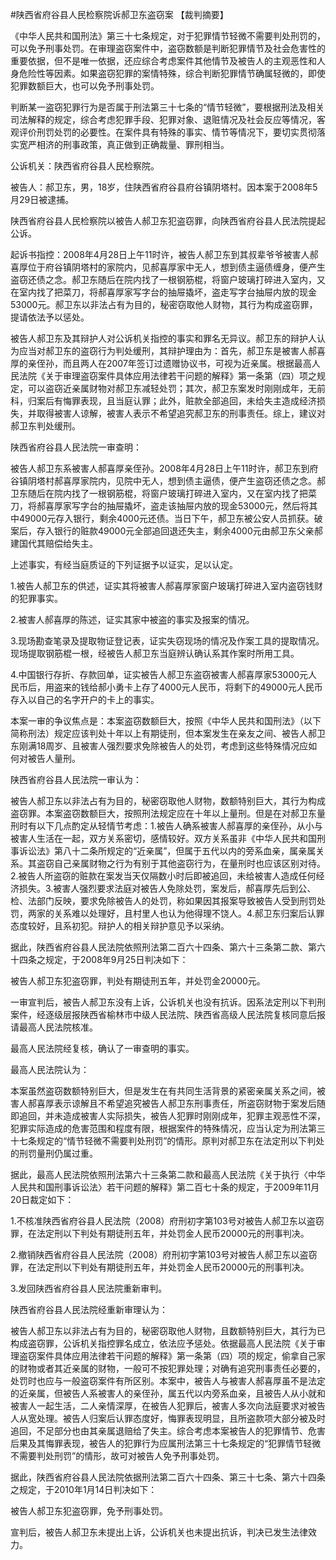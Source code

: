 #陕西省府谷县人民检察院诉郝卫东盗窃案 
【裁判摘要】

《中华人民共和国刑法》第三十七条规定，对于犯罪情节轻微不需要判处刑罚的，可以免予刑事处罚。在审理盗窃案件中，盗窃数额是判断犯罪情节及社会危害性的重要依据，但不是唯一依据，还应综合考虑案件其他情节及被告人的主观恶性和人身危险性等因素。如果盗窃犯罪的案情特殊，综合判断犯罪情节确属轻微的，即使犯罪数额巨大，也可以免予刑事处罚。

判断某一盗窃犯罪行为是否属于刑法第三十七条的“情节轻微”，要根据刑法及相关司法解释的规定，综合考虑犯罪手段、犯罪对象、退赃情况及社会反应等情况，客观评价刑罚处罚的必要性。在案件具有特殊的事实、情节等情况下，要切实贯彻落实宽严相济的刑事政策，真正做到正确裁量、罪刑相当。



公诉机关：陕西省府谷县人民检察院。

被告人：郝卫东，男，18岁，住陕西省府谷县府谷镇阴塔村。因本案于2008年5月29日被逮捕。

陕西省府谷县人民检察院以被告人郝卫东犯盗窃罪，向陕西省府谷县人民法院提起公诉。

起诉书指控：2008年4月28日上午11时许，被告人郝卫东到其叔辈爷爷被害人郝喜厚位于府谷镇阴塔村的家院内，见郝喜厚家中无人，想到债主逼债缠身，便产生盗窃还债之念。郝卫东随后在院内找了一根钢筋棍，将窗户玻璃打碎进入室内，又在室内找了把菜刀，将郝喜厚家写字台的抽屉撬坏，盗走写字台抽屉内放的现金53000元。郝卫东以非法占有为目的，秘密窃取他人财物，其行为构成盗窃罪，提请依法予以惩处。

被告人郝卫东及其辩护人对公诉机关指控的事实和罪名无异议。郝卫东的辩护人认为应当对郝卫东的盗窃行为判处缓刑，其辩护理由为：首先，郝卫东是被害人郝喜厚的亲侄孙，而且两人在2007年签订过遗赠协议书，可视为近亲属。根据最高人民法院《关于审理盗窃案件具体应用法律若干问题的解释》第一条第（四）项之规定，可以盗窃近亲属财物对郝卫东减轻处罚；其次，郝卫东案发时刚刚成年，无前科，归案后有悔罪表现，且当庭认罪；此外，赃款全部追回，未给失主造成经济损失，并取得被害人谅解，被害人表示不希望追究郝卫东的刑事责任。综上，建议对郝卫东判处缓刑。

陕西省府谷县人民法院一审查明：

被告人郝卫东系被害人郝喜厚亲侄孙。2008年4月28日上午11时许，郝卫东到府谷镇阴塔村郝喜厚家院内，见院中无人，想到债主逼债，便产生盗窃还债之念。郝卫东随后在院内找了一根钢筋棍，将窗户玻璃打碎进入室内，又在室内找了把菜刀，将郝喜厚家写字台的抽屉撬坏，盗走该抽屉内放的现金53000元，然后将其中49000元存入银行，剩余4000元还债。当日下午，郝卫东被公安人员抓获。破案后，存入银行的赃款49000元全部追回退还失主，剩余4000元由郝卫东父亲郝建国代其赔偿给失主。

上述事实，有经当庭质证的下列证据予以证实，足以认定。

1.被告人郝卫东的供述，证实其将被害人郝喜厚家窗户玻璃打碎进入室内盗窃钱财的犯罪事实。

2.被害人郝喜厚的陈述，证实其家中被盗的事实及报案的情况。

3.现场勘查笔录及提取物证登记表，证实失窃现场的情况及作案工具的提取情况。现场提取钢筋棍一根，经被告人郝卫东当庭辨认确认系其作案时所用工具。

4.中国银行存折、存款回单，证实被告人郝卫东盗窃被害人郝喜厚家53000元人民币后，用盗来的钱给郝小勇卡上存了4000元人民币，将剩下的49000元人民币存入以自己的名字开户的卡上的事实。

本案一审的争议焦点是：本案盗窃数额巨大，按照《中华人民共和国刑法》（以下简称刑法）规定应该判处十年以上有期徒刑，但本案发生在亲友之间、被告人郝卫东刚满18周岁、且被害人强烈要求免除被告人的处罚，考虑到这些特殊情况应如何对被告人量刑。

陕西省府谷县人民法院一审认为：

被告人郝卫东以非法占有为目的，秘密窃取他人财物，数额特别巨大，其行为构成盗窃罪。本案盗窃数额巨大，按照刑法规定应在十年以上量刑。但是在对郝卫东量刑时有以下几点酌定从轻情节考虑：1.被告人确系被害人郝喜厚的亲侄孙，从小与被害人生活在一起，双方关系密切，感情较好。双方关系虽非《中华人民共和国刑事诉讼法》第八十二条所规定的“近亲属”，但属于五代以内的旁系血亲，属亲属关系。其盗窃自己亲属财物之行为有别于其他盗窃行为，在量刑时也应该区别对待。2.被告人所盗窃的赃款在案发当天仅隔数小时后即被追回，未给被害人造成任何经济损失。3.被害人强烈要求法庭对被告人免除处罚，案发后，郝喜厚先后到公、检、法部门反映，要求免除被告人的处罚，称如果因其报案导致被告人受到刑罚处罚，两家的关系难以处理好，且村里人也认为他得理不饶人。4.郝卫东归案后认罪态度较好，且系初犯。辩护人的相关辩护意见予以采纳。

据此，陕西省府谷县人民法院依照刑法第二百六十四条、第六十三条第二款、第六十四条之规定，于2008年9月25日判决如下：

被告人郝卫东犯盗窃罪，判处有期徒刑五年，并处罚金20000元。

一审宣判后，被告人郝卫东没有上诉，公诉机关也没有抗诉。因系法定刑以下判刑案件，经逐级层报陕西省榆林市中级人民法院、陕西省高级人民法院复核同意后报请最高人民法院核准。

最高人民法院经复核，确认了一审查明的事实。

最高人民法院认为：

本案虽然盗窃数额特别巨大，但是发生在有共同生活背景的紧密亲属关系之间，被害人郝喜厚表示谅解且不希望追究被告人郝卫东刑事责任，所盗窃财物于案发后随即追回，并未造成被害人实际损失，被告人犯罪时刚刚成年，犯罪主观恶性不深，犯罪实际造成的危害范围和程度有限，根据案件的特殊情况，应当认定为刑法第三十七条规定的“情节轻微不需要判处刑罚”的情形。原判对郝卫东在法定刑以下判处的刑罚量刑仍属过重。

据此，最高人民法院依照刑法第六十三条第二款和最高人民法院《关于执行〈中华人民共和国刑事诉讼法〉若干问题的解释》第二百七十条的规定，于2009年11月20日裁定如下：

1.不核准陕西省府谷县人民法院（2008）府刑初字第103号对被告人郝卫东以盗窃罪，在法定刑以下判处有期徒刑五年，并处罚金人民币20000元的刑事判决。

2.撤销陕西省府谷县人民法院（2008）府刑初字第103号对被告人郝卫东以盗窃罪，在法定刑以下判处有期徒刑五年，并处罚金人民币20000元的刑事判决。

3.发回陕西省府谷县人民法院重新审判。

陕西省府谷县人民法院经重新审理认为：

被告人郝卫东以非法占有为目的，秘密窃取他人财物，且数额特别巨大，其行为已构成盗窃罪，公诉机关指控罪名成立，依法应予惩处。依据最高人民法院《关于审理盗窃案件具体应用法律若干问题的解释》第一条第（四）项的规定，偷拿自己家的财物或者其近亲属的财物，一般可不按犯罪处理；对确有追究刑事责任必要的，处罚时也应与一般盗窃案件有所区别。本案中，被告人与被害人郝喜厚虽不是法定的近亲属，但被告人系被害人的亲侄孙，属五代以内旁系血亲，且被告人从小就和被害人一起生活，二人亲情深厚，在被告人犯罪后，被害人多次向法庭要求对被告人从宽处理。被告人归案后认罪态度好，悔罪表现明显，且所盗款项大部分被及时追回，不足部分也由其亲属退赔给了失主。综合考虑本案被告人的犯罪情节、危害后果及其悔罪表现，被告人的犯罪行为应属刑法第三十七条规定的“犯罪情节轻微不需要判处刑罚”的情形，故可对被告人免予刑事处罚。

据此，陕西省府谷县人民法院依据刑法第二百六十四条、第三十七条、第六十四条之规定，于2010年1月14日判决如下：

被告人郝卫东犯盗窃罪，免予刑事处罚。

宣判后，被告人郝卫东未提出上诉，公诉机关也未提出抗诉，判决已发生法律效力。


